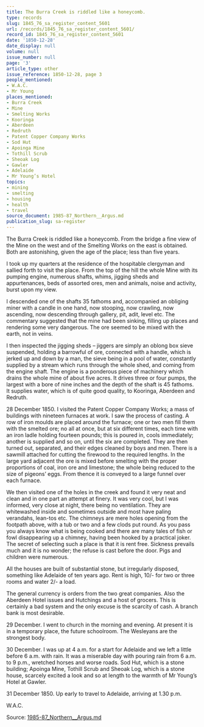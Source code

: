 ```yaml
---
title: The Burra Creek is riddled like a honeycomb.
type: records
slug: 1845_76_sa_register_content_5601
url: /records/1845_76_sa_register_content_5601/
record_id: 1845_76_sa_register_content_5601
date: '1850-12-28'
date_display: null
volume: null
issue_number: null
page: '3'
article_type: other
issue_reference: 1850-12-28, page 3
people_mentioned:
- W.A.C.
- Mr Young
places_mentioned:
- Burra Creek
- Mine
- Smelting Works
- Kooringa
- Aberdeen
- Redruth
- Patent Copper Company Works
- Sod Hut
- Apoinga Mine
- Tothill Scrub
- Sheoak Log
- Gawler
- Adelaide
- Mr Young’s Hotel
topics:
- mining
- smelting
- housing
- health
- travel
source_document: 1985-87_Northern__Argus.md
publication_slug: sa-register
---
```


The Burra Creek is riddled like a honeycomb.  From the bridge a fine view of the Mine on the west and of the Smelting Works on the east is obtained.  Both are astonishing, given the age of the place; less than five years.

I took up my quarters at the residence of the hospitable clergyman and sallied forth to visit the place.  From the top of the hill the whole Mine with its pumping engine, numerous shafts, whims, jigging sheds and appurtenances, beds of assorted ores, men and animals, noise and activity, burst upon my view.

I descended one of the shafts 35 fathoms and, accompanied an obliging miner with a candle in one hand, now stooping, now crawling, now ascending, now descending through gallery, pit, adit, level etc.  The commentary suggested that the mine had been sinking, filling up places and rendering some very dangerous.  The ore seemed to be mixed with the earth, not in veins.

I then inspected the jigging sheds – jiggers are simply an oblong box sieve suspended, holding a barrowful of ore, connected with a handle, which is jerked up and down by a man, the sieve being in a pool of water, constantly supplied by a stream which runs through the whole shed, and coming from the engine shaft.  The engine is a ponderous piece of machinery which drains the whole mine of about five acres.  It drives three or four pumps, the largest with a bore of nine inches and the depth of the shaft is 45 fathoms.  It supplies water, which is of quite good quality, to Kooringa, Aberdeen and Redruth.

28 December 1850.  I visited the Patent Copper Company Works; a mass of buildings with nineteen furnaces at work.  I saw the process of casting.  A row of iron moulds are placed around the furnace; one or two men fill them with the smelted ore; no all at once, but at six different times, each time with an iron ladle holding fourteen pounds; this is poured in, cools immediately; another is supplied and so on, until the six are completed.  They are then turned out, separated, and their edges cleaned by boys and men.  There is a sawmill attached for cutting the firewood to the required lengths.  In the large yard adjacent the ore is mixed before smelting with the proper proportions of coal, iron ore and limestone; the whole being reduced to the size of pigeons’ eggs.  From thence it is conveyed to a large funnel over each furnace.

We then visited one of the holes in the creek and found it very neat and clean and in one part an attempt at finery.  It was very cool, but I was informed, very close at night, there being no ventilation.  They are whitewashed inside and sometimes outside and most have paling verandahs, lean-tos etc.  The chimneys are mere holes opening from the footpath above, with a tub or two and a few clods put round.  As you pass you always know what is being cooked and there are many tales of fish or fowl disappearing up a chimney, having been hooked by a practical joker.  The secret of selecting such a place is that it is rent free.  Sickness prevails much and it is no wonder; the refuse is cast before the door.  Pigs and children were numerous.

All the houses are built of substantial stone, but irregularly disposed, something like Adelaide of ten years ago.  Rent is high, 10/- for two or three rooms and water 2/- a load.

The general currency is orders from the two great companies.  Also the Aberdeen Hotel issues and Hutchings and a host of grocers.  This is certainly a bad system and the only excuse is the scarcity of cash.  A branch bank is most desirable.

29 December.  I went to church in the morning and evening.  At present it is in a temporary place, the future schoolroom.  The Wesleyans are the strongest body.

30 December.  I was up at 4 a.m. for a start for Adelaide and we left a little before 6 a.m. with rain.  It was a miserable day with pouring rain from 6 a.m. to 9 p.m., wretched horses and worse roads.  Sod Hut, which is a stone building; Apoinga Mine, Tothill Scrub and Sheoak Log, which is a stone house, scarcely excited a look and so at length to the warmth of Mr Young’s Hotel at Gawler.

31 December 1850.  Up early to travel to Adelaide, arriving at 1.30 p.m.

W.A.C.

Source: [1985-87_Northern__Argus.md](/downloads/markdown/1985-87_Northern__Argus.md)
